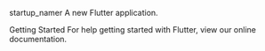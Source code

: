 startup_namer
A new Flutter application.

Getting Started
For help getting started with Flutter, view our online documentation.
